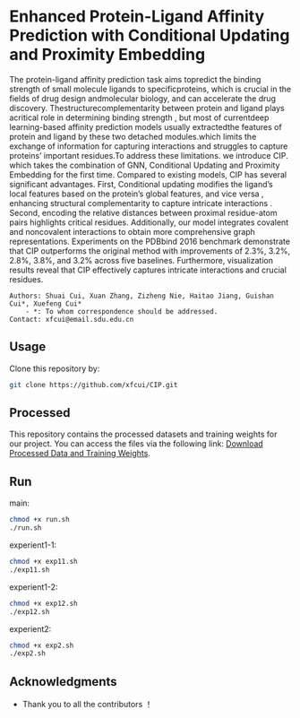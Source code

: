 # Enhanced Protein-Ligand Affinity Prediction with Conditional Updating and Proximity Embedding
The protein-ligand affinity prediction task aims topredict the binding strength of small molecule ligands to specificproteins, which is crucial in the fields of drug design andmolecular biology, and can accelerate the drug discovery. Thestructurecomplementarity between protein and ligand plays acritical role in determining binding strength , but most of currentdeep learning-based affinity prediction models usually extractedthe features of protein and ligand by these two detached modules.which limits the exchange of information for capturing interactions and struggles to capture proteins’ important residues.To address these limitations. we introduce CIP. which takes the combination of GNN, Conditional Updating and Proximity Embedding for the first time. Compared to existing models, CIP has several significant advantages. First, Conditional updating modifies the ligand’s local features based on the protein’s global features, and vice versa , enhancing structural complementarity
to capture intricate interactions . Second, encoding the relative distances between proximal residue-atom pairs highlights critical residues. Additionally, our model integrates covalent and noncovalent interactions to obtain more comprehensive graph representations. Experiments on the PDBbind 2016 benchmark demonstrate that CIP outperforms the original method with improvements of 2.3%, 3.2%, 2.8%, 3.8%, and 3.2% across five baselines. Furthermore, visualization results reveal that CIP effectively captures intricate interactions and crucial residues.

```
Authors: Shuai Cui, Xuan Zhang, Zizheng Nie, Haitao Jiang, Guishan Cui*, Xuefeng Cui*
    - *: To whom correspondence should be addressed.
Contact: xfcui@email.sdu.edu.cn

```


## Usage

Clone this repository by:
```bash
git clone https://github.com/xfcui/CIP.git
```

## Processed
This repository contains the processed datasets and training weights for our project. You can access the files via the following link: [Download Processed Data and Training Weights](https://drive.google.com/drive/folders/14aFDFyZ-a3tGJEObvgDewgyUjHBLGzNS?usp=sharing).


## Run
main:
```bash
chmod +x run.sh
./run.sh
```
experient1-1:
```bash
chmod +x exp11.sh
./exp11.sh
```
experient1-2:
```bash
chmod +x exp12.sh
./exp12.sh
```
experient2:
```bash
chmod +x exp2.sh
./exp2.sh
```

## Acknowledgments

- Thank you to all the contributors ！

